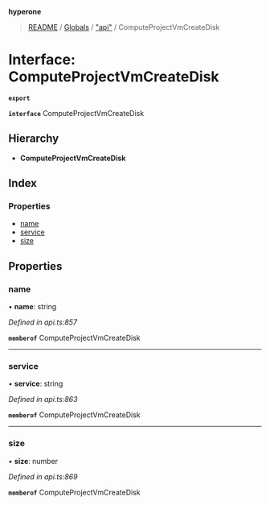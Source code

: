 **hyperone**

> [README](../README.md) / [Globals](../globals.md) / ["api"](../modules/_api_.md) / ComputeProjectVmCreateDisk

# Interface: ComputeProjectVmCreateDisk

**`export`** 

**`interface`** ComputeProjectVmCreateDisk

## Hierarchy

* **ComputeProjectVmCreateDisk**

## Index

### Properties

* [name](_api_.computeprojectvmcreatedisk.md#name)
* [service](_api_.computeprojectvmcreatedisk.md#service)
* [size](_api_.computeprojectvmcreatedisk.md#size)

## Properties

### name

•  **name**: string

*Defined in api.ts:857*

**`memberof`** ComputeProjectVmCreateDisk

___

### service

•  **service**: string

*Defined in api.ts:863*

**`memberof`** ComputeProjectVmCreateDisk

___

### size

•  **size**: number

*Defined in api.ts:869*

**`memberof`** ComputeProjectVmCreateDisk
